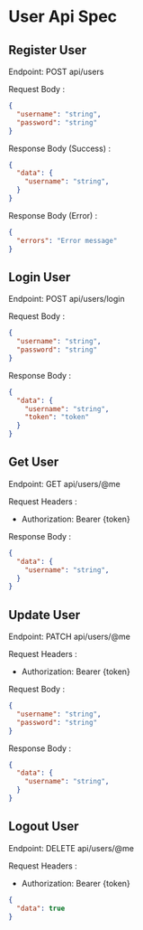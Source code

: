 # User Api Spec

## Register User

Endpoint: POST api/users

Request Body :

```json
{
  "username": "string",
  "password": "string"
}
```

Response Body (Success) :

```json
{
  "data": {
    "username": "string",
  }
}
```

Response Body (Error) :

```json
{
  "errors": "Error message"
}
```

## Login User

Endpoint: POST api/users/login

Request Body :

```json
{
  "username": "string",
  "password": "string"
}
```

Response Body :

```json
{
  "data": {
    "username": "string",
    "token": "token"
  }
}
```

## Get User

Endpoint: GET api/users/@me

Request Headers :

- Authorization: Bearer {token}

Response Body :

```json
{
  "data": {
    "username": "string",
  }
}
```

## Update User

Endpoint: PATCH api/users/@me

Request Headers :

- Authorization: Bearer {token}

Request Body :

```json
{
  "username": "string",
  "password": "string"
}
```

Response Body :

```json
{
  "data": {
    "username": "string",
  }
}
```

## Logout User

Endpoint: DELETE api/users/@me

Request Headers :

- Authorization: Bearer {token}

```json
{
  "data": true
}
```
